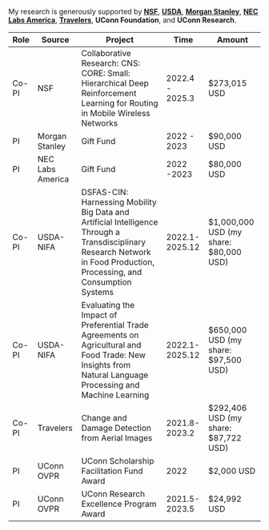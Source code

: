 My research is generously supported by [**NSF**](https://www.nsf.gov/), [**USDA**](https://www.usda.gov/), [**Morgan Stanley**](https://www.morganstanley.com/), [**NEC Labs America**](https://www.nec-labs.com/), [**Travelers**](https://www.travelers.com/), **UConn Foundation**, and **UConn Research**.

| Role   | Source            | Project | Time         | Amount        |
| -------- | -----------------------| ------------------------------------------------- |--------------|---------------|
| Co-PI | NSF | Collaborative Research: CNS: CORE: Small: Hierarchical Deep Reinforcement Learning for Routing in Mobile Wireless Networks | 2022.4 - 2025.3 | \$273,015 USD |
| PI | Morgan Stanley | Gift Fund | 2022 - 2023 | \$90,000 USD|
| PI | NEC Labs America | Gift Fund | 2022 -2023 | \$80,000 USD |
| Co-PI | USDA-NIFA | DSFAS-CIN: Harnessing Mobility Big Data and Artificial Intelligence Through a Transdisciplinary Research Network in Food Production, Processing, and Consumption Systems | 2022.1-2025.12 | \$1,000,000 USD (my share: \$80,000 USD) |
| Co-PI | USDA-NIFA | Evaluating the Impact of Preferential Trade Agreements on Agricultural and Food Trade: New Insights from Natural Language Processing and Machine Learning | 2022.1-2025.12 | \$650,000 USD (my share: \$97,500 USD) |
| Co-PI | Travelers | Change and Damage Detection from Aerial Images | 2021.8-2023.2 | \$292,406 USD (my share: \$87,722 USD) |
| PI | UConn OVPR | UConn Scholarship Facilitation Fund Award | 2022 | \$2,000 USD |
| PI | UConn OVPR | UConn Research Excellence Program Award | 2021.5-2023.5 | \$24,992 USD |

